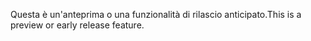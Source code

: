 <span data-ttu-id="f82e3-101">Questa è un'anteprima o una funzionalità di rilascio anticipato.</span><span class="sxs-lookup"><span data-stu-id="f82e3-101">This is a preview or early release feature.</span></span>
